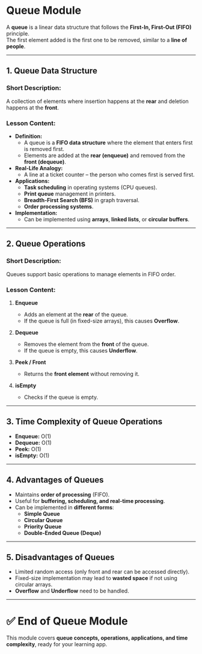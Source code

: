 # Queue Module

A **queue** is a linear data structure that follows the **First-In, First-Out (FIFO)** principle.  
The first element added is the first one to be removed, similar to a **line of people**.

---

## 1. Queue Data Structure

### Short Description:

A collection of elements where insertion happens at the **rear** and deletion happens at the **front**.

### Lesson Content:

- **Definition:**
  - A queue is a **FIFO data structure** where the element that enters first is removed first.
  - Elements are added at the **rear (enqueue)** and removed from the **front (dequeue)**.
- **Real-Life Analogy:**
  - A line at a ticket counter – the person who comes first is served first.
- **Applications:**
  - **Task scheduling** in operating systems (CPU queues).
  - **Print queue** management in printers.
  - **Breadth-First Search (BFS)** in graph traversal.
  - **Order processing systems**.
- **Implementation:**
  - Can be implemented using **arrays**, **linked lists**, or **circular buffers**.

---

## 2. Queue Operations

### Short Description:

Queues support basic operations to manage elements in FIFO order.

### Lesson Content:

1. **Enqueue**

   - Adds an element at the **rear** of the queue.
   - If the queue is full (in fixed-size arrays), this causes **Overflow**.

2. **Dequeue**

   - Removes the element from the **front** of the queue.
   - If the queue is empty, this causes **Underflow**.

3. **Peek / Front**

   - Returns the **front element** without removing it.

4. **isEmpty**
   - Checks if the queue is empty.

---

## 3. Time Complexity of Queue Operations

- **Enqueue:** O(1)
- **Dequeue:** O(1)
- **Peek:** O(1)
- **isEmpty:** O(1)

---

## 4. Advantages of Queues

- Maintains **order of processing** (FIFO).
- Useful for **buffering, scheduling, and real-time processing**.
- Can be implemented in **different forms**:
  - **Simple Queue**
  - **Circular Queue**
  - **Priority Queue**
  - **Double-Ended Queue (Deque)**

---

## 5. Disadvantages of Queues

- Limited random access (only front and rear can be accessed directly).
- Fixed-size implementation may lead to **wasted space** if not using circular arrays.
- **Overflow** and **Underflow** need to be handled.

---

# ✅ End of Queue Module

This module covers **queue concepts, operations, applications, and time complexity**, ready for your learning app.
